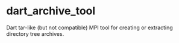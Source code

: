 # dart_archive_tool
Dart tar-like (but not compatible) MPI tool for creating or extracting directory tree archives.
